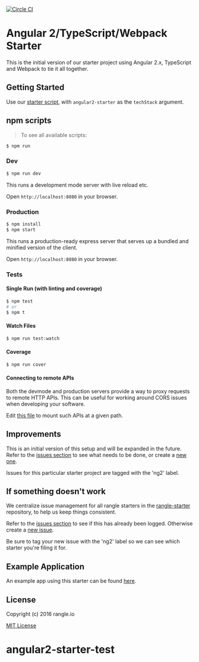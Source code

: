 [![Circle CI](https://circleci.com/gh/rangle/angular2-starter.svg?style=svg)](https://circleci.com/gh/rangle/angular2-starter)

# Angular 2/TypeScript/Webpack Starter

This is the initial version of our starter project using Angular 2.x, TypeScript and Webpack to tie it all together.

## Getting Started

Use our [starter script](http://npm.im/rangle-starter), with
`angular2-starter` as the `techStack` argument.

## npm scripts

> To see all available scripts:
```bash
$ npm run
```

### Dev
```bash
$ npm run dev
```

This runs a development mode server with live reload etc.

Open `http://localhost:8080` in your browser.

### Production

```bash
$ npm install
$ npm start
```

This runs a production-ready express server that serves up a bundled and
minified version of the client.

Open `http://localhost:8080` in your browser.

### Tests

#### Single Run (with linting and coverage)
```bash
$ npm test
# or
$ npm t
```

#### Watch Files
```bash
$ npm run test:watch
```

#### Coverage
```bash
$ npm run cover
```

#### Connecting to remote APIs

Both the devmode and production servers provide a way to proxy requests to
remote HTTP APIs.  This can be useful for working around CORS issues when
developing your software.

Edit [this file](server/proxy-config.js) to mount such APIs at a given path.

## Improvements

This is an initial version of this setup and will be expanded in the future. Refer to the [issues section](https://github.com/rangle/rangle-starter/issues) to see what needs to be done, or create a [new one](https://github.com/rangle/rangle-starter/issues/new).

Issues for this particular starter project are tagged with the 'ng2' label.

## If something doesn't work

We centralize issue management for all rangle starters in the [rangle-starter](https://github.com/rangle/rangle-starter) repository, to help us keep things consistent.

Refer to the [issues section](https://github.com/rangle/rangle-starter/issues) to see if this has already been logged. Otherwise create a [new issue](https://github.com/rangle/rangle-starter/issues/new).

Be sure to tag your new issue with the 'ng2' label so we can see which starter you're filing it for.

## Example Application

An example app using this starter can be found [here](https://github.com/rangle/angular2-starter-example).

## License

Copyright (c) 2016 rangle.io

[MIT License][MIT]

[MIT]: ./LICENSE "Mit License"
# angular2-starter-test
